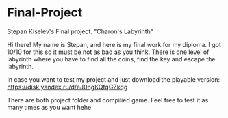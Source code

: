 # Final-Project
Stepan Kiselev's Final project. "Charon's Labyrinth"

Hi there!
My name is Stepan, and here is my final work for my diploma. I got 10/10 for this so it must be not as bad as you think.
There is one level of labyrinth where you have to find all the coins, find the key and escape the labyrinth.

In case you want to test my project and just download the playable version: https://disk.yandex.ru/d/eJ0ngKQfqGZkqg

There are both project folder and compilied game.
Feel free to  test it as many times as you want hehe
